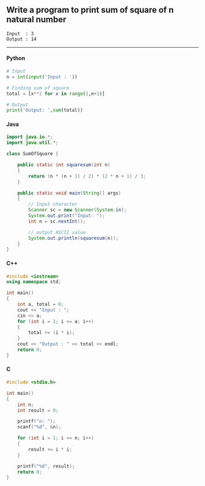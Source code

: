 ## Write a program to print sum of square of n natural number

```
Input  : 3
Output : 14
```

---

<CodeBlock slots="heading, code" repeat="4" languages="Python, Java, C++, C" />

#### Python

```python
# Input
n = int(input('Input : '))

# Finding sum of square
total = [x**2 for x in range(1,n+1)]

# Output
print('Output: ',sum(total))
```

#### Java

```java
import java.io.*;
import java.util.*;

class SumOfSquare {

    public static int squaresum(int n)
    {
        return (n * (n + 1) / 2) * (2 * n + 1) / 3;
    }

    public static void main(String[] args)
    {
        // Input character
        Scanner sc = new Scanner(System.in);
        System.out.print("Input: ");
        int n = sc.nextInt();

        // output ASCII value
        System.out.println(squaresum(n));
    }
}
```

#### C++

```cpp
#include <iostream>
using namespace std;

int main()
{
    int a, total = 0;
    cout << "Input : ";
    cin >> a;
    for (int i = 1; i <= a; i++)
    {
        total += (i * i);
    }
    cout << "Output : " << total << endl;
    return 0;
}
```

#### C

```c
#include <stdio.h>

int main()
{
    int n;
    int result = 0;

    printf("n: ");
    scanf("%d", &n);

    for (int i = 1; i <= n; i++)
    {
        result += i * i;
    }

    printf("%d", result);
    return 0;
}
```
